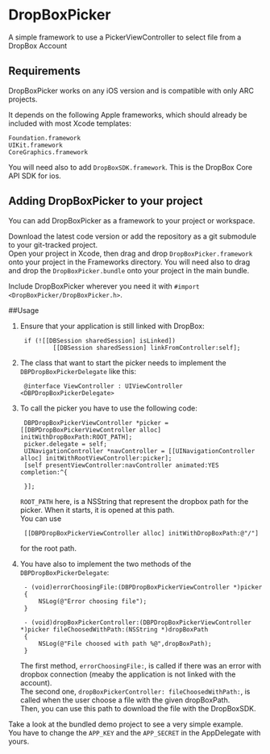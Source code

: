 DropBoxPicker
=============

A simple framework to use a PickerViewController to select file from a DropBox Account

## Requirements

DropBoxPicker works on any iOS version and is compatible with only ARC projects.  

It depends on the following Apple frameworks, which should already be included with most Xcode templates:  

`Foundation.framework`  
`UIKit.framework`  
`CoreGraphics.framework`  

You will need also to add `DropBoxSDK.framework`. This is the DropBox Core API SDK for ios.  

## Adding DropBoxPicker to your project

You can add DropBoxPicker as a framework to your project or workspace.

Download the latest code version or add the repository as a git submodule to your git-tracked project.  
Open your project in Xcode, then drag and drop `DropBoxPicker.framework` onto your project in the Frameworks directory. You will need also to drag and drop the `DropBoxPicker.bundle` onto your project in the main bundle.

Include DropBoxPicker wherever you need it with `#import <DropBoxPicker/DropBoxPicker.h>`.

##Usage

1. Ensure that your application is still linked with DropBox:

  		if (![[DBSession sharedSession] isLinked])
				[[DBSession sharedSession] linkFromController:self];

2. The class that want to start the picker needs to implement the `DBPDropBoxPickerDelegate` like this:

		@interface ViewController : UIViewController <DBPDropBoxPickerDelegate>

3. To call the picker you have to use the following code:

		DBPDropBoxPickerViewController *picker = [[DBPDropBoxPickerViewController alloc] initWithDropBoxPath:ROOT_PATH];
		picker.delegate = self;
		UINavigationController *navController = [[UINavigationController alloc] initWithRootViewController:picker];
		[self presentViewController:navController animated:YES completion:^{
		
		}];

	`ROOT_PATH` here, is a NSString that represent the dropbox path for the picker. When it starts, it is opened at this path.  
	You can use  
		
		[[DBPDropBoxPickerViewController alloc] initWithDropBoxPath:@"/"]  

	for the root path.

4. You have also to implement the two methods of the `DBPDropBoxPickerDelegate`:

		- (void)errorChoosingFile:(DBPDropBoxPickerViewController *)picker
		{
			NSLog(@"Error choosing file");
		}

		- (void)dropBoxPickerController:(DBPDropBoxPickerViewController *)picker fileChoosedWithPath:(NSString *)dropBoxPath
		{
			NSLog(@"File choosed with path %@",dropBoxPath);
		}

	The first method, `errorChoosingFile:`, is called if there was an error with dropbox connection (meaby the application is not linked with the account).  
	The second one, `dropBoxPickerController: fileChoosedWithPath:`, is called when the user choose a file with the given dropBoxPath.  
	Then, you can use this path to download the file with the DropBoxSDK.


Take a look at the bundled demo project to see a very simple example.  
You have to change the `APP_KEY` and the `APP_SECRET` in the AppDelegate with yours.
